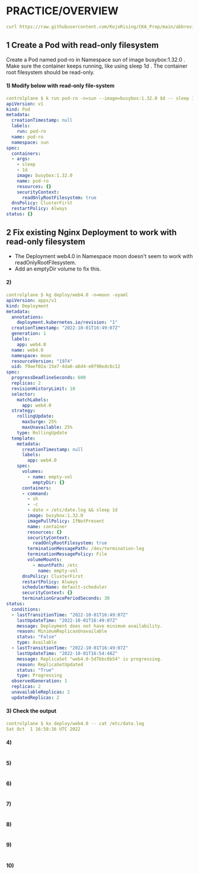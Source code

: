 # PRACTICE/OVERVIEW
```yaml
curl https://raw.githubusercontent.com/KojoRising/CKA_Prep/main/abbreviated_alias.sh > alias.sh && source alias.sh
```
## 1 Create a Pod with read-only filesystem
Create a Pod named pod-ro in Namespace sun of image busybox:1.32.0 .
Make sure the container keeps running, like using sleep 1d .
The container root filesystem should be read-only.

#### 1) Modify below with read-only file-system
```yaml
controlplane $ k run pod-ro -n=sun --image=busybox:1.32.0 $d -- sleep 1d
apiVersion: v1
kind: Pod
metadata:
  creationTimestamp: null
  labels:
    run: pod-ro
  name: pod-ro
  namespace: sun
spec:
  containers:
  - args:
    - sleep
    - 1d
    image: busybox:1.32.0
    name: pod-ro
    resources: {}
    securityContext:
      readOnlyRootFilesystem: true
  dnsPolicy: ClusterFirst
  restartPolicy: Always
status: {}
```

## 2 Fix existing Nginx Deployment to work with read-only filesystem
- The Deployment web4.0 in Namespace moon doesn't seem to work with readOnlyRootFilesystem.
- Add an emptyDir volume to fix this.

#### 2) 
```yaml
controlplane $ kg deploy/web4.0 -n=moon -oyaml
apiVersion: apps/v1
kind: Deployment
metadata:
  annotations:
    deployment.kubernetes.io/revision: "1"
  creationTimestamp: "2022-10-01T16:49:07Z"
  generation: 1
  labels:
    app: web4.0
  name: web4.0
  namespace: moon
  resourceVersion: "1974"
  uid: f9aef02a-15e7-4da6-a6d4-e0f90edc6c12
spec:
  progressDeadlineSeconds: 600
  replicas: 2
  revisionHistoryLimit: 10
  selector:
    matchLabels:
      app: web4.0
  strategy:
    rollingUpdate:
      maxSurge: 25%
      maxUnavailable: 25%
    type: RollingUpdate
  template:
    metadata:
      creationTimestamp: null
      labels:
        app: web4.0
    spec:
      volumes:
        - name: empty-vol
          emptyDir: {}
      containers:
      - command:
        - sh
        - -c
        - date > /etc/date.log && sleep 1d
        image: busybox:1.32.0
        imagePullPolicy: IfNotPresent
        name: container
        resources: {}
        securityContext:
          readOnlyRootFilesystem: true
        terminationMessagePath: /dev/termination-log
        terminationMessagePolicy: File
        volumeMounts:
          - mountPath: /etc
            name: empty-vol
      dnsPolicy: ClusterFirst
      restartPolicy: Always
      schedulerName: default-scheduler
      securityContext: {}
      terminationGracePeriodSeconds: 30
status:
  conditions:
  - lastTransitionTime: "2022-10-01T16:49:07Z"
    lastUpdateTime: "2022-10-01T16:49:07Z"
    message: Deployment does not have minimum availability.
    reason: MinimumReplicasUnavailable
    status: "False"
    type: Available
  - lastTransitionTime: "2022-10-01T16:49:07Z"
    lastUpdateTime: "2022-10-01T16:54:48Z"
    message: ReplicaSet "web4.0-5d7bbc6b54" is progressing.
    reason: ReplicaSetUpdated
    status: "True"
    type: Progressing
  observedGeneration: 1
  replicas: 2
  unavailableReplicas: 2
  updatedReplicas: 2
```

#### 3) Check the output
```yaml
controlplane $ kx deploy/web4.0 -- cat /etc/date.log 
Sat Oct  1 16:58:16 UTC 2022
```

#### 4)
```yaml

```

#### 5)
```yaml

```

#### 6)
```yaml

```

#### 7)
```yaml

```

#### 8)
```yaml

```

#### 9)
```yaml

```

#### 10)
```yaml

```

